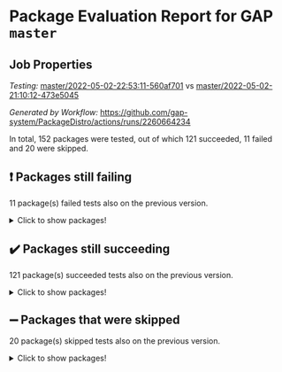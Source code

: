 # Package Evaluation Report for GAP `master`

## Job Properties

*Testing:* [master/2022-05-02-22:53:11-560af701](https://github.com/gap-system/PackageDistro/blob/data/reports/master/2022-05-02-22:53:11-560af701) vs [master/2022-05-02-21:10:12-473e5045](https://github.com/gap-system/PackageDistro/blob/data/reports/master/2022-05-02-21:10:12-473e5045)

*Generated by Workflow:* https://github.com/gap-system/PackageDistro/actions/runs/2260664234

In total, 152 packages were tested, out of which 121 succeeded, 11 failed and 20 were skipped.

## :exclamation: Packages still failing

11 package(s) failed tests also on the previous version.
<details><summary>Click to show packages!</summary>
- curlinterface 2.2.2 [(failure)](https://github.com/gap-system/PackageDistro/runs/6265166522?check_suite_focus=true)
- fining 1.4.1 [(failure)](https://github.com/gap-system/PackageDistro/runs/6265167271?check_suite_focus=true)
- francy 1.2.4 [(failure)](https://github.com/gap-system/PackageDistro/runs/6265167674?check_suite_focus=true)
- hap 1.39 [(failure)](https://github.com/gap-system/PackageDistro/runs/6265168323?check_suite_focus=true)
- normalizinterface 1.3.2 [(failure)](https://github.com/gap-system/PackageDistro/runs/6265170487?check_suite_focus=true)
- packagemanager 1.2 [(failure)](https://github.com/gap-system/PackageDistro/runs/6265170856?check_suite_focus=true)
- rcwa 4.6.4 [(failure)](https://github.com/gap-system/PackageDistro/runs/6265171661?check_suite_focus=true)
- recog 1.3.2 [(failure)](https://github.com/gap-system/PackageDistro/runs/6265171825?check_suite_focus=true)
- semigroups 4.0.0 [(failure)](https://github.com/gap-system/PackageDistro/runs/6265172223?check_suite_focus=true)
- transgrp 3.6.1 [(failure)](https://github.com/gap-system/PackageDistro/runs/6265173222?check_suite_focus=true)
- ugaly 4.0.2 [(failure)](https://github.com/gap-system/PackageDistro/runs/6265173321?check_suite_focus=true)
</details>

## :heavy_check_mark: Packages still succeeding

121 package(s) succeeded tests also on the previous version.
<details><summary>Click to show packages!</summary>
- ace 5.4 [(success)](https://github.com/gap-system/PackageDistro/runs/6265164779?check_suite_focus=true)
- aclib 1.3.2 [(success)](https://github.com/gap-system/PackageDistro/runs/6265164848?check_suite_focus=true)
- agt 0.2 [(success)](https://github.com/gap-system/PackageDistro/runs/6265164907?check_suite_focus=true)
- alnuth 3.2.1 [(success)](https://github.com/gap-system/PackageDistro/runs/6265164968?check_suite_focus=true)
- anupq 3.2.6 [(success)](https://github.com/gap-system/PackageDistro/runs/6265165033?check_suite_focus=true)
- atlasrep 2.1.2 [(success)](https://github.com/gap-system/PackageDistro/runs/6265165087?check_suite_focus=true)
- autodoc 2022.03.10 [(success)](https://github.com/gap-system/PackageDistro/runs/6265165147?check_suite_focus=true)
- automata 1.15 [(success)](https://github.com/gap-system/PackageDistro/runs/6265165237?check_suite_focus=true)
- automgrp 1.3.2 [(success)](https://github.com/gap-system/PackageDistro/runs/6265165303?check_suite_focus=true)
- autpgrp 1.10.2 [(success)](https://github.com/gap-system/PackageDistro/runs/6265165361?check_suite_focus=true)
- cap 2022.05-01 [(success)](https://github.com/gap-system/PackageDistro/runs/6265165440?check_suite_focus=true)
- caratinterface 2.3.3 [(success)](https://github.com/gap-system/PackageDistro/runs/6265165535?check_suite_focus=true)
- cddinterface 2020.06.24 [(success)](https://github.com/gap-system/PackageDistro/runs/6265165604?check_suite_focus=true)
- circle 1.6.5 [(success)](https://github.com/gap-system/PackageDistro/runs/6265165675?check_suite_focus=true)
- cohomolo 1.6.10 [(success)](https://github.com/gap-system/PackageDistro/runs/6265165743?check_suite_focus=true)
- congruence 1.2.4 [(success)](https://github.com/gap-system/PackageDistro/runs/6265165803?check_suite_focus=true)
- corelg 1.56 [(success)](https://github.com/gap-system/PackageDistro/runs/6265165863?check_suite_focus=true)
- crime 1.6 [(success)](https://github.com/gap-system/PackageDistro/runs/6265165930?check_suite_focus=true)
- crisp 1.4.5 [(success)](https://github.com/gap-system/PackageDistro/runs/6265166037?check_suite_focus=true)
- crypting 0.10 [(success)](https://github.com/gap-system/PackageDistro/runs/6265166117?check_suite_focus=true)
- cryst 4.1.24 [(success)](https://github.com/gap-system/PackageDistro/runs/6265166186?check_suite_focus=true)
- crystcat 1.1.9 [(success)](https://github.com/gap-system/PackageDistro/runs/6265166284?check_suite_focus=true)
- ctbllib 1.3.4 [(success)](https://github.com/gap-system/PackageDistro/runs/6265166348?check_suite_focus=true)
- cubefree 1.19 [(success)](https://github.com/gap-system/PackageDistro/runs/6265166424?check_suite_focus=true)
- cvec 2.7.5 [(success)](https://github.com/gap-system/PackageDistro/runs/6265166602?check_suite_focus=true)
- datastructures 0.2.7 [(success)](https://github.com/gap-system/PackageDistro/runs/6265166666?check_suite_focus=true)
- deepthought 1.0.5 [(success)](https://github.com/gap-system/PackageDistro/runs/6265166720?check_suite_focus=true)
- design 1.7 [(success)](https://github.com/gap-system/PackageDistro/runs/6265166786?check_suite_focus=true)
- difsets 2.3.1 [(success)](https://github.com/gap-system/PackageDistro/runs/6265166855?check_suite_focus=true)
- digraphs 1.5.2 [(success)](https://github.com/gap-system/PackageDistro/runs/6265166925?check_suite_focus=true)
- edim 1.3.5 [(success)](https://github.com/gap-system/PackageDistro/runs/6265166983?check_suite_focus=true)
- example 4.3.1 [(success)](https://github.com/gap-system/PackageDistro/runs/6265167037?check_suite_focus=true)
- factint 1.6.3 [(success)](https://github.com/gap-system/PackageDistro/runs/6265167109?check_suite_focus=true)
- ferret 1.0.7 [(success)](https://github.com/gap-system/PackageDistro/runs/6265167163?check_suite_focus=true)
- fga 1.4.0 [(success)](https://github.com/gap-system/PackageDistro/runs/6265167218?check_suite_focus=true)
- float 1.0.3 [(success)](https://github.com/gap-system/PackageDistro/runs/6265167362?check_suite_focus=true)
- format 1.4.3 [(success)](https://github.com/gap-system/PackageDistro/runs/6265167421?check_suite_focus=true)
- forms 1.2.7 [(success)](https://github.com/gap-system/PackageDistro/runs/6265167473?check_suite_focus=true)
- fplsa 1.2.5 [(success)](https://github.com/gap-system/PackageDistro/runs/6265167540?check_suite_focus=true)
- fr 2.4.8 [(success)](https://github.com/gap-system/PackageDistro/runs/6265167598?check_suite_focus=true)
- fwtree 1.3 [(success)](https://github.com/gap-system/PackageDistro/runs/6265167728?check_suite_focus=true)
- gbnp 1.0.5 [(success)](https://github.com/gap-system/PackageDistro/runs/6265167773?check_suite_focus=true)
- generalizedmorphismsforcap 2022.03-03 [(success)](https://github.com/gap-system/PackageDistro/runs/6265167850?check_suite_focus=true)
- genss 1.6.6 [(success)](https://github.com/gap-system/PackageDistro/runs/6265167896?check_suite_focus=true)
- gradedringforhomalg 2022.03-01 [(success)](https://github.com/gap-system/PackageDistro/runs/6265167949?check_suite_focus=true)
- grape 4.8.5 [(success)](https://github.com/gap-system/PackageDistro/runs/6265167995?check_suite_focus=true)
- groupoids 1.69 [(success)](https://github.com/gap-system/PackageDistro/runs/6265168054?check_suite_focus=true)
- grpconst 2.6.2 [(success)](https://github.com/gap-system/PackageDistro/runs/6265168104?check_suite_focus=true)
- guarana 0.96.3 [(success)](https://github.com/gap-system/PackageDistro/runs/6265168177?check_suite_focus=true)
- guava 3.16 [(success)](https://github.com/gap-system/PackageDistro/runs/6265168273?check_suite_focus=true)
- hapcryst 0.1.14 [(success)](https://github.com/gap-system/PackageDistro/runs/6265168377?check_suite_focus=true)
- hecke 1.5.3 [(success)](https://github.com/gap-system/PackageDistro/runs/6265168437?check_suite_focus=true)
- help 3.5 [(success)](https://github.com/gap-system/PackageDistro/runs/6265168494?check_suite_focus=true)
- idrel 2.43 [(success)](https://github.com/gap-system/PackageDistro/runs/6265168540?check_suite_focus=true)
- images 1.3.1 [(success)](https://github.com/gap-system/PackageDistro/runs/6265168593?check_suite_focus=true)
- intpic 0.2.4 [(success)](https://github.com/gap-system/PackageDistro/runs/6265168660?check_suite_focus=true)
- io 4.7.2 [(success)](https://github.com/gap-system/PackageDistro/runs/6265168720?check_suite_focus=true)
- irredsol 1.4.3 [(success)](https://github.com/gap-system/PackageDistro/runs/6265168803?check_suite_focus=true)
- json 2.1.0 [(success)](https://github.com/gap-system/PackageDistro/runs/6265168870?check_suite_focus=true)
- jupyterkernel 1.4.1 [(success)](https://github.com/gap-system/PackageDistro/runs/6265168952?check_suite_focus=true)
- jupyterviz 1.5.1 [(success)](https://github.com/gap-system/PackageDistro/runs/6265169057?check_suite_focus=true)
- kan 1.34 [(success)](https://github.com/gap-system/PackageDistro/runs/6265169155?check_suite_focus=true)
- kbmag 1.5.9 [(success)](https://github.com/gap-system/PackageDistro/runs/6265169250?check_suite_focus=true)
- laguna 3.9.5 [(success)](https://github.com/gap-system/PackageDistro/runs/6265169316?check_suite_focus=true)
- liealgdb 2.2.1 [(success)](https://github.com/gap-system/PackageDistro/runs/6265169429?check_suite_focus=true)
- liepring 2.6 [(success)](https://github.com/gap-system/PackageDistro/runs/6265169527?check_suite_focus=true)
- liering 2.4.2 [(success)](https://github.com/gap-system/PackageDistro/runs/6265169603?check_suite_focus=true)
- linearalgebraforcap 2022.04-02 [(success)](https://github.com/gap-system/PackageDistro/runs/6265169662?check_suite_focus=true)
- loops 3.4.1 [(success)](https://github.com/gap-system/PackageDistro/runs/6265169724?check_suite_focus=true)
- lpres 1.0.3 [(success)](https://github.com/gap-system/PackageDistro/runs/6265169785?check_suite_focus=true)
- majoranaalgebras 1.4 [(success)](https://github.com/gap-system/PackageDistro/runs/6265169874?check_suite_focus=true)
- mapclass 1.4.5 [(success)](https://github.com/gap-system/PackageDistro/runs/6265169972?check_suite_focus=true)
- matgrp 0.64 [(success)](https://github.com/gap-system/PackageDistro/runs/6265170044?check_suite_focus=true)
- modisom 2.5.2 [(success)](https://github.com/gap-system/PackageDistro/runs/6265170090?check_suite_focus=true)
- modulepresentationsforcap 2022.03-02 [(success)](https://github.com/gap-system/PackageDistro/runs/6265170130?check_suite_focus=true)
- monoidalcategories 2022.04-04 [(success)](https://github.com/gap-system/PackageDistro/runs/6265170181?check_suite_focus=true)
- nconvex 2020.11-04 [(success)](https://github.com/gap-system/PackageDistro/runs/6265170246?check_suite_focus=true)
- nilmat 1.4.1 [(success)](https://github.com/gap-system/PackageDistro/runs/6265170310?check_suite_focus=true)
- nock 1.5 [(success)](https://github.com/gap-system/PackageDistro/runs/6265170382?check_suite_focus=true)
- nq 2.5.8 [(success)](https://github.com/gap-system/PackageDistro/runs/6265170585?check_suite_focus=true)
- numericalsgps 1.3.0 [(success)](https://github.com/gap-system/PackageDistro/runs/6265170659?check_suite_focus=true)
- openmath 11.5.1 [(success)](https://github.com/gap-system/PackageDistro/runs/6265170736?check_suite_focus=true)
- orb 4.8.4 [(success)](https://github.com/gap-system/PackageDistro/runs/6265170797?check_suite_focus=true)
- patternclass 2.4.2 [(success)](https://github.com/gap-system/PackageDistro/runs/6265170907?check_suite_focus=true)
- permut 2.0.4 [(success)](https://github.com/gap-system/PackageDistro/runs/6265170992?check_suite_focus=true)
- polenta 1.3.10 [(success)](https://github.com/gap-system/PackageDistro/runs/6265171068?check_suite_focus=true)
- polymaking 0.8.6 [(success)](https://github.com/gap-system/PackageDistro/runs/6265171148?check_suite_focus=true)
- primgrp 3.4.1 [(success)](https://github.com/gap-system/PackageDistro/runs/6265171207?check_suite_focus=true)
- profiling 2.5.0 [(success)](https://github.com/gap-system/PackageDistro/runs/6265171287?check_suite_focus=true)
- qpa 1.33 [(success)](https://github.com/gap-system/PackageDistro/runs/6265171378?check_suite_focus=true)
- quagroup 1.8.3 [(success)](https://github.com/gap-system/PackageDistro/runs/6265171440?check_suite_focus=true)
- radiroot 2.9 [(success)](https://github.com/gap-system/PackageDistro/runs/6265171544?check_suite_focus=true)
- rds 1.8 [(success)](https://github.com/gap-system/PackageDistro/runs/6265171748?check_suite_focus=true)
- repndecomp 1.2.1 [(success)](https://github.com/gap-system/PackageDistro/runs/6265171905?check_suite_focus=true)
- repsn 3.1.0 [(success)](https://github.com/gap-system/PackageDistro/runs/6265171977?check_suite_focus=true)
- resclasses 4.7.2 [(success)](https://github.com/gap-system/PackageDistro/runs/6265172066?check_suite_focus=true)
- scscp 2.3.1 [(success)](https://github.com/gap-system/PackageDistro/runs/6265172137?check_suite_focus=true)
- sglppow 2.2 [(success)](https://github.com/gap-system/PackageDistro/runs/6265172319?check_suite_focus=true)
- sgpviz 0.999.5 [(success)](https://github.com/gap-system/PackageDistro/runs/6265172382?check_suite_focus=true)
- simpcomp 2.1.14 [(success)](https://github.com/gap-system/PackageDistro/runs/6265172429?check_suite_focus=true)
- singular 2020.12.18 [(success)](https://github.com/gap-system/PackageDistro/runs/6265172495?check_suite_focus=true)
- sla 1.5.3 [(success)](https://github.com/gap-system/PackageDistro/runs/6265172558?check_suite_focus=true)
- smallgrp 1.5 [(success)](https://github.com/gap-system/PackageDistro/runs/6265172642?check_suite_focus=true)
- smallsemi 0.6.13 [(success)](https://github.com/gap-system/PackageDistro/runs/6265172705?check_suite_focus=true)
- sonata 2.9.4 [(success)](https://github.com/gap-system/PackageDistro/runs/6265172770?check_suite_focus=true)
- sophus 1.25 [(success)](https://github.com/gap-system/PackageDistro/runs/6265172841?check_suite_focus=true)
- spinsym 1.5.2 [(success)](https://github.com/gap-system/PackageDistro/runs/6265172904?check_suite_focus=true)
- symbcompcc 1.3.2 [(success)](https://github.com/gap-system/PackageDistro/runs/6265172960?check_suite_focus=true)
- thelma 1.3 [(success)](https://github.com/gap-system/PackageDistro/runs/6265173020?check_suite_focus=true)
- tomlib 1.2.9 [(success)](https://github.com/gap-system/PackageDistro/runs/6265173078?check_suite_focus=true)
- toric 1.9.5 [(success)](https://github.com/gap-system/PackageDistro/runs/6265173150?check_suite_focus=true)
- unipot 1.5 [(success)](https://github.com/gap-system/PackageDistro/runs/6265173393?check_suite_focus=true)
- unitlib 4.1.0 [(success)](https://github.com/gap-system/PackageDistro/runs/6265173461?check_suite_focus=true)
- utils 0.72 [(success)](https://github.com/gap-system/PackageDistro/runs/6265173508?check_suite_focus=true)
- uuid 0.7 [(success)](https://github.com/gap-system/PackageDistro/runs/6265173559?check_suite_focus=true)
- walrus 0.9991 [(success)](https://github.com/gap-system/PackageDistro/runs/6265173613?check_suite_focus=true)
- wedderga 4.10.2 [(success)](https://github.com/gap-system/PackageDistro/runs/6265173680?check_suite_focus=true)
- xmod 2.88 [(success)](https://github.com/gap-system/PackageDistro/runs/6265173772?check_suite_focus=true)
- xmodalg 1.22 [(success)](https://github.com/gap-system/PackageDistro/runs/6265173831?check_suite_focus=true)
- yangbaxter 0.10.0 [(success)](https://github.com/gap-system/PackageDistro/runs/6265173910?check_suite_focus=true)
- zeromqinterface 0.13 [(success)](https://github.com/gap-system/PackageDistro/runs/6265173970?check_suite_focus=true)
</details>

## :heavy_minus_sign: Packages that were skipped

20 package(s) skipped tests also on the previous version.
<details><summary>Click to show packages!</summary>
- 4ti2interface 2022.03-01 [(skipped)](https://github.com/gap-system/PackageDistro/runs/6264954995?check_suite_focus=true)
- browse 1.8.14 [(skipped)](https://github.com/gap-system/PackageDistro/runs/6264954995?check_suite_focus=true)
- examplesforhomalg 2022.03-01 [(skipped)](https://github.com/gap-system/PackageDistro/runs/6264954995?check_suite_focus=true)
- gapdoc 1.6.5 [(skipped)](https://github.com/gap-system/PackageDistro/runs/6264954995?check_suite_focus=true)
- gauss 2022.03-01 [(skipped)](https://github.com/gap-system/PackageDistro/runs/6264954995?check_suite_focus=true)
- gaussforhomalg 2022.03-01 [(skipped)](https://github.com/gap-system/PackageDistro/runs/6264954995?check_suite_focus=true)
- gradedmodules 2022.03-01 [(skipped)](https://github.com/gap-system/PackageDistro/runs/6264954995?check_suite_focus=true)
- homalg 2022.03-01 [(skipped)](https://github.com/gap-system/PackageDistro/runs/6264954995?check_suite_focus=true)
- homalgtocas 2022.03-01 [(skipped)](https://github.com/gap-system/PackageDistro/runs/6264954995?check_suite_focus=true)
- io_forhomalg 2022.03-01 [(skipped)](https://github.com/gap-system/PackageDistro/runs/6264954995?check_suite_focus=true)
- itc 1.5.1 [(skipped)](https://github.com/gap-system/PackageDistro/runs/6264954995?check_suite_focus=true)
- localizeringforhomalg 2022.03-01 [(skipped)](https://github.com/gap-system/PackageDistro/runs/6264954995?check_suite_focus=true)
- matricesforhomalg 2022.04-01 [(skipped)](https://github.com/gap-system/PackageDistro/runs/6264954995?check_suite_focus=true)
- modules 2022.03-01 [(skipped)](https://github.com/gap-system/PackageDistro/runs/6264954995?check_suite_focus=true)
- polycyclic 2.16 [(skipped)](https://github.com/gap-system/PackageDistro/runs/6264954995?check_suite_focus=true)
- ringsforhomalg 2022.04-01 [(skipped)](https://github.com/gap-system/PackageDistro/runs/6264954995?check_suite_focus=true)
- sco 2022.03-01 [(skipped)](https://github.com/gap-system/PackageDistro/runs/6264954995?check_suite_focus=true)
- toolsforhomalg 2022.04-03 [(skipped)](https://github.com/gap-system/PackageDistro/runs/6264954995?check_suite_focus=true)
- toricvarieties 2022.03.23 [(skipped)](https://github.com/gap-system/PackageDistro/runs/6264954995?check_suite_focus=true)
- xgap 4.31 [(skipped)](https://github.com/gap-system/PackageDistro/runs/6264954995?check_suite_focus=true)
</details>

